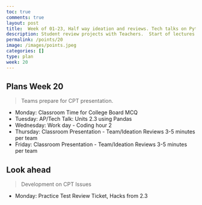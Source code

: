 ```yaml
---
toc: true
comments: true
layout: post
title:  Week of 01-23, Half way ideation and reviews. Tech talks on Python library pandas.
description: Student review projects with Teachers.  Start of lectures on data tools and correlation to College Board.
permalink: /points/20
image: /images/points.jpeg
categories: []
type: plan
week: 20
---
```


## Plans Week 20
> Teams prepare for CPT presentation.

- Monday: Classroom Time for College Board MCQ
- Tuesday: AP/Tech Talk: Units 2.3 using Pandas
- Wednesday: Work day - Coding hour 2
- Thursday: Classroom Presentation - Team/Ideation Reviews 3-5 minutes per team
- Friday: Classroom Presentation - Team/Ideation Reviews 3-5 minutes per team

## Look ahead
> Development on CPT Issues

- Monday: Practice Test Review Ticket, Hacks from 2.3
